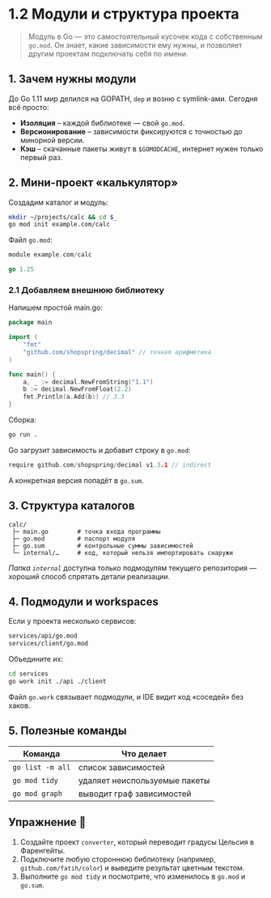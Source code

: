 # 1.2 Модули и структура проекта

> Модуль в Go — это самостоятельный кусочек кода с собственным `go.mod`. Он знает, какие зависимости ему нужны, и позволяет другим проектам подключать себя по имени.

## 1. Зачем нужны модули
До Go 1.11 мир делился на GOPATH, `dep` и возню с symlink-ами. Сегодня всё просто:
* **Изоляция** – каждой библиотеке — свой `go.mod`.
* **Версионирование** – зависимости фиксируются с точностью до минорной версии.
* **Кэш** – скачанные пакеты живут в `$GOMODCACHE`, интернет нужен только первый раз.

## 2. Мини-проект «калькулятор»
Создадим каталог и модуль:
```bash
mkdir ~/projects/calc && cd $_
go mod init example.com/calc
```
Файл `go.mod`:
```go
module example.com/calc

go 1.25
```

### 2.1 Добавляем внешнюю библиотеку
Напишем простой main.go:
```go
package main

import (
    "fmt"
    "github.com/shopspring/decimal" // точная арифметика
)

func main() {
    a, _ := decimal.NewFromString("1.1")
    b := decimal.NewFromFloat(2.2)
    fmt.Println(a.Add(b)) // 3.3
}
```
Сборка:
```bash
go run .
```
Go загрузит зависимость и добавит строку в `go.mod`:
```go
require github.com/shopspring/decimal v1.3.1 // indirect
```
А конкретная версия попадёт в `go.sum`.

## 3. Структура каталогов
```
calc/
 ├─ main.go        # точка входа программы
 ├─ go.mod         # паспорт модуля
 ├─ go.sum         # контрольные суммы зависимостей
 └─ internal/…     # код, который нельзя импортировать снаружи
```
*Папка `internal`* доступна только подмодулям текущего репозитория — хороший способ спрятать детали реализации.

## 4. Подмодули и workspaces
Если у проекта несколько сервисов:
```bash
services/api/go.mod
services/client/go.mod
```
Объедините их:
```bash
cd services
go work init ./api ./client
```
Файл `go.work` связывает подмодули, и IDE видит код «соседей» без хаков.

## 5. Полезные команды
| Команда | Что делает |
|---------|-----------|
| `go list -m all` | список зависимостей |
| `go mod tidy` | удаляет неиспользуемые пакеты |
| `go mod graph` | выводит граф зависимостей |

## Упражнение 📝
1. Создайте проект `converter`, который переводит градусы Цельсия в Фаренгейты.  
2. Подключите любую стороннюю библиотеку (например, `github.com/fatih/color`) и выведите результат цветным текстом.  
3. Выполните `go mod tidy` и посмотрите, что изменилось в `go.mod` и `go.sum`.
